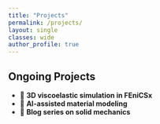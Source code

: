 ```yaml
---
title: "Projects"
permalink: /projects/
layout: single
classes: wide
author_profile: true
---
```


## Ongoing Projects

- 🚀 **3D viscoelastic simulation in FEniCSx**
- 🧠 **AI-assisted material modeling**
- 📖 **Blog series on solid mechanics**
